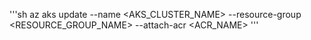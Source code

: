 '''sh 
az aks update --name <AKS_CLUSTER_NAME>  --resource-group <RESOURCE_GROUP_NAME>  --attach-acr <ACR_NAME>
'''
